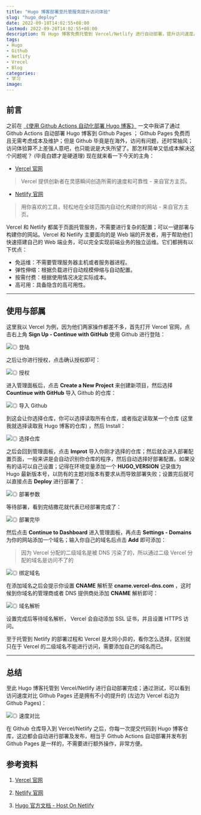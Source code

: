 ```yaml
---
title: "Hugo 博客部署至托管服务提升访问体验"
slug: "hugo_deploy"
date: 2022-09-18T14:02:55+08:00
lastmod: 2022-09-20T14:02:55+08:00
description: 将 Hugo 博客免费托管到 Vercel/Netlify 进行自动部署，提升访问速度。
tags:
- Hugo
- Github
- Netlify
- Vrecel
- Blog
categories:
- 学习
image:
---
```


## 前言

之前在 [《使用 Github Actions 自动化部署 Hugo 博客》](/p/hugo-actions/) 一文中我讲了通过 Github Actions 自动部署 Hugo 博客到 Github Pages ； Github Pages 免费而且无需考虑成本及维护；但是 Github 毕竟是在海外，访问有问题，还时常抽风；访问体验算不上差强人意吧，也只能说是大失所望了。那怎样简单又低成本解决这个问题呢？ (毕竟白嫖才是硬道理) 现在就来看一下今天的主角：

- [Vercel 官网](https://vercel.com)

> Vercel 提供创新者在灵感瞬间创造所需的速度和可靠性 - 来自官方主页。

- [Netlify 官网](https://netlify.com)

> 用你喜欢的工具，轻松地在全球范围内自动化构建你的网站 - 来自官方主页。

<!--more-->

Vercel 和 Netlify 都属于页面托管服务，不需要进行复杂的配置；可以一键部署与构建你的网站。Vercel 和 Netlify 主要面向的是 Web 端的开发者，用于帮助他们快速搭建自己的 Web 端业务，可以完全实现前端业务的独立运维。它们都拥有以下优点：

- 免运维：不需要管理服务器主机或者服务器进程。
- 弹性伸缩：根据负载进行自动规模伸缩与自动配置。
- 按需付费：根据使用情况决定实际成本。
- 高可用：具备隐含的高可用性。

---

## 使用与部属

这里我以 Vercel 为例，因为他们两家操作都差不多，首先打开 Vercel 官网，点击右上角 **Sign Up - Continue with GitHub** 使用 Github 进行登陆：

![◎ 登陆](1.png)

之后让你进行授权，点击确认授权即可：

![◎ 授权](2.png)

进入管理面板后，点击 **Create a New Project** 来创建新项目，然后选择 **Countinue with GitHub** 导入 Github 的仓库：

![◎ 导入 Github](3.png)

到这会让你选择仓库，你可以选择读取所有仓库，或者指定读取某一个仓库 (这里我就选择读取我 Hugo 博客的仓库) ，然后 Install：

![◎ 选择仓库](4.png)

之后会回到管理面板，点击 **Improt** 导入你刚才选择的仓库；然后就会进入部署配置页面，一般来讲是会自动识别你仓库的程序，然后自动选择好部署配置。如果没有的话可以自己设置；记得在环境变量添加一个 **HUGO_VERSION** 记录值为 Hugo 最新版本号，以防有的主题对版本有要求从而导致部署失败；设置完后就可以直接点击 **Deploy** 进行部署了：

![◎ 部署参数](5.png)

等待部署，看到完结撒花就代表已经部署完成了：

![◎ 部署完毕](6.png)

然后点击 **Continue to Dashboard** 进入管理面板，再点击 **Settings - Domains** 为你的网站添加一个域名；输入你自己的域名后点击 **Add** 即可添加：

> 因为 Vercel 分配的二级域名是被 DNS 污染了的，所以通过二级 Vercel 分配的域名是访问不了的

![◎ 绑定域名](7.png)

在添加域名之后会提示你设置 **CNAME** 解析至 **cname.vercel-dns.com** ，这时候到你域名的管理商或者 DNS 提供商处添加 **CNAME** 解析即可：

![◎ 域名解析](8.png)

设置完成后等待域名解析， Vercel 会自动添加 SSL 证书，并且设置 HTTPS 访问。

至于托管到 Netlify 的部署过程和 Vercel 是大同小异的，看你怎么选择，区别就只在于 Vercel 的二级域名不能进行访问，需要添加自己的域名而已。

---

## 总结

至此 Hugo 博客托管到 Vercel/Netlify 进行自动部署完成；通过测试，可以看到访问速度对比 Github Pages 还是拥有不小的提升的 (左边为 Vercel 右边为 Github Pages)：

![◎ 速度对比](9.png)


在 Github 仓库导入到 Vercel/Netlify 之后，你每一次提交代码到 Hugo 博客仓库，这边都会自动进行部署及发布，相当于 Github Actions 自动部署并发布到 Github Pages 是一样的，不需要进行额外操作，非常方便。

## 参考资料

1. [Vercel 官网](https://vercel.com)
   
2. [Netlify 官网](https://netlify.com)
   
3. [Hugo 官方文档 - Host On Netlify](https://gohugo.io/hosting-and-deployment/hosting-on-netlify)
